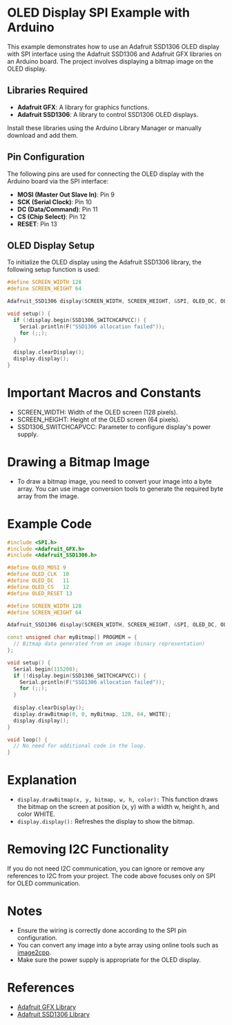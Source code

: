 # OLED Display SPI Example with Arduino

This example demonstrates how to use an Adafruit SSD1306 OLED display with SPI interface using the Adafruit SSD1306 and Adafruit GFX libraries on an Arduino board. The project involves displaying a bitmap image on the OLED display.

## Libraries Required

- **Adafruit GFX**: A library for graphics functions.
- **Adafruit SSD1306**: A library to control SSD1306 OLED displays.

Install these libraries using the Arduino Library Manager or manually download and add them.

## Pin Configuration

The following pins are used for connecting the OLED display with the Arduino board via the SPI interface:

- **MOSI (Master Out Slave In)**: Pin 9
- **SCK (Serial Clock)**: Pin 10
- **DC (Data/Command)**: Pin 11
- **CS (Chip Select)**: Pin 12
- **RESET**: Pin 13

## OLED Display Setup

To initialize the OLED display using the Adafruit SSD1306 library, the following setup function is used:

```cpp
#define SCREEN_WIDTH 128
#define SCREEN_HEIGHT 64

Adafruit_SSD1306 display(SCREEN_WIDTH, SCREEN_HEIGHT, &SPI, OLED_DC, OLED_RESET, OLED_CS);

void setup() {
  if (!display.begin(SSD1306_SWITCHCAPVCC)) {
    Serial.println(F("SSD1306 allocation failed"));
    for (;;);
  }
  
  display.clearDisplay();
  display.display();
}
```

# Important Macros and Constants

- SCREEN_WIDTH: Width of the OLED screen (128 pixels).
- SCREEN_HEIGHT: Height of the OLED screen (64 pixels).
- SSD1306_SWITCHCAPVCC: Parameter to configure display's power supply.

# Drawing a Bitmap Image
- To draw a bitmap image, you need to convert your image into a byte array. You can use image conversion tools to generate the required byte array from the image.

# Example Code
```cpp
#include <SPI.h>
#include <Adafruit_GFX.h>
#include <Adafruit_SSD1306.h>

#define OLED_MOSI 9
#define OLED_CLK  10
#define OLED_DC   11
#define OLED_CS   12
#define OLED_RESET 13

#define SCREEN_WIDTH 128
#define SCREEN_HEIGHT 64

Adafruit_SSD1306 display(SCREEN_WIDTH, SCREEN_HEIGHT, &SPI, OLED_DC, OLED_RESET, OLED_CS);

const unsigned char myBitmap[] PROGMEM = {
  // Bitmap data generated from an image (binary representation)
};

void setup() {
  Serial.begin(115200);
  if (!display.begin(SSD1306_SWITCHCAPVCC)) {
    Serial.println(F("SSD1306 allocation failed"));
    for (;;);
  }
  
  display.clearDisplay();
  display.drawBitmap(0, 0, myBitmap, 128, 64, WHITE);
  display.display();
}

void loop() {
  // No need for additional code in the loop.
}
```


# Explanation
- `display.drawBitmap(x, y, bitmap, w, h, color):` This function draws the bitmap on the screen at position (x, y) with a width w, height h, and color WHITE.
- `display.display():` Refreshes the display to show the bitmap.

# Removing I2C Functionality
If you do not need I2C communication, you can ignore or remove any references to I2C from your project. The code above focuses only on SPI for OLED communication.

# Notes
- Ensure the wiring is correctly done according to the SPI pin configuration.
- You can convert any image into a byte array using online tools such as <a href="https://javl.github.io/image2cpp/">image2cpp</a>.
- Make sure the power supply is appropriate for the OLED display.

# References
- <a href="https://github.com/adafruit/Adafruit-GFX-Library">Adafruit GFX Library</a>
- <a href="https://github.com/adafruit/Adafruit_SSD1306">Adafruit SSD1306 Library</a>
